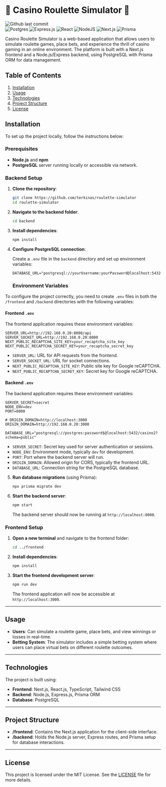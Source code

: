 # 🎲 Casino Roulette Simulator 🎲

![Github last commit](https://img.shields.io/github/last-commit/terkinas/baigiamasis-darbas) <br />
![Postgres](https://img.shields.io/badge/postgres-%23316192.svg?style=for-the-badge&logo=postgresql&logoColor=white) ![Express.js](https://img.shields.io/badge/express.js-%23404d59.svg?style=for-the-badge&logo=express&logoColor=%2361DAFB) ![React](https://img.shields.io/badge/react-%2320232a.svg?style=for-the-badge&logo=react&logoColor=%2361DAFB) ![NodeJS](https://img.shields.io/badge/node.js-6DA55F?style=for-the-badge&logo=node.js&logoColor=white) ![Next.js](https://img.shields.io/badge/next.js-%23000000.svg?style=for-the-badge&logo=next.js&logoColor=white) ![Prisma](https://img.shields.io/badge/prisma-1B222D?style=for-the-badge&logo=prisma&logoColor=white)

Casino Roulette Simulator is a web-based application that allows users to simulate roulette games, place bets, and experience the thrill of casino gaming in an online environment. The platform is built with a Next.js frontend and a Node.js/Express backend, using PostgreSQL with Prisma ORM for data management.

## Table of Contents
1. [Installation](#installation)
2. [Usage](#usage)
3. [Technologies](#technologies)
4. [Project Structure](#project-structure)
5. [License](#license)

## Installation

To set up the project locally, follow the instructions below:

### Prerequisites

- **Node.js** and **npm**
- **PostgreSQL** server running locally or accessible via network.

### Backend Setup

1. **Clone the repository**:

    ```bash
    git clone https://github.com/terkinas/roulette-simulator
    cd roulette-simulator
    ```

2. **Navigate to the backend folder**:

    ```bash
    cd backend
    ```

3. **Install dependencies**:

    ```bash
    npm install
    ```

4. **Configure PostgreSQL connection**:

    Create a `.env` file in the `backend` directory and set up environment variables:

    ```plaintext
    DATABASE_URL="postgresql://yourUsername:yourPassword@localhost:5432/yourDatabaseName"
    ```

    ### Environment Variables

To configure the project correctly, you need to create `.env` files in both the `/frontend` and `/backend` directories with the following variables:

#### Frontend `.env`

The frontend application requires these environment variables:

```plaintext
SERVER_URL=http://192.168.0.20:8000/api
SERVER_SOCKET_URL=http://192.168.0.20:8000
NEXT_PUBLIC_RECAPTCHA_SITE_KEY=your_recaptcha_site_key
NEXT_PUBLIC_RECAPTCHA_SECRET_KEY=your_recaptcha_secret_key
```

- `SERVER_URL`: URL for API requests from the frontend.
- `SERVER_SOCKET_URL`: URL for socket connections.
- `NEXT_PUBLIC_RECAPTCHA_SITE_KEY`: Public site key for Google reCAPTCHA.
- `NEXT_PUBLIC_RECAPTCHA_SECRET_KEY`: Secret key for Google reCAPTCHA.

#### Backend `.env`

The backend application requires these environment variables:

```plaintext
SERVER_SECRET=secret
NODE_ENV=dev
PORT=8000

# ORIGIN_DOMAIN=http://localhost:3000
ORIGIN_DOMAIN=http://192.168.0.20:3000

DATABASE_URL="postgresql://postgres:password$@localhost:5432/casino2?schema=public"
```

- `SERVER_SECRET`: Secret key used for server authentication or sessions.
- `NODE_ENV`: Environment mode, typically `dev` for development.
- `PORT`: Port where the backend server will run.
- `ORIGIN_DOMAIN`: Allowed origin for CORS, typically the frontend URL.
- `DATABASE_URL`: Connection string for the PostgreSQL database.


5. **Run database migrations** (using Prisma):

    ```bash
    npx prisma migrate dev
    ```

6. **Start the backend server**:

    ```bash
    npm start
    ```

   The backend server should now be running at `http://localhost:8000`.

### Frontend Setup

1. **Open a new terminal** and navigate to the frontend folder:

    ```bash
    cd ../frontend
    ```

2. **Install dependencies**:

    ```bash
    npm install
    ```

3. **Start the frontend development server**:

    ```bash
    npm run dev
    ```

   The frontend application will now be accessible at `http://localhost:3000`.

----------

## Usage

- **Users**: Can simulate a roulette game, place bets, and view winnings or losses in real-time.
- **Betting System**: The simulator includes a simple betting system where users can place virtual bets on different roulette outcomes.

----------

## Technologies

The project is built using:

- **Frontend**: Next.js, React.js, TypeScript, Tailwind CSS
- **Backend**: Node.js, Express.js, Prisma ORM
- **Database**: PostgreSQL

----------

## Project Structure

- **/frontend**: Contains the Next.js application for the client-side interface.
- **/backend**: Holds the Node.js server, Express routes, and Prisma setup for database interactions.

----------

## License

This project is licensed under the MIT License. See the [LICENSE](LICENSE) file for more details.
